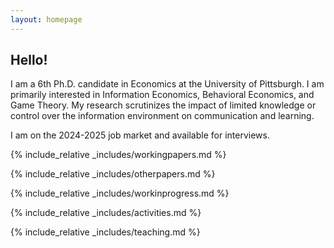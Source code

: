 ```yaml
---
layout: homepage
---
```


## Hello!

I am a 6th Ph.D. candidate in Economics at the University of Pittsburgh. I am primarily interested in Information Economics, Behavioral Economics, and Game Theory. My research scrutinizes the impact of limited knowledge or control over the information environment on communication and learning. 

I am on the 2024-2025 job market and available for interviews.


{% include_relative _includes/workingpapers.md %}

{% include_relative _includes/otherpapers.md %}

{% include_relative _includes/workinprogress.md %}

{% include_relative _includes/activities.md %}

{% include_relative _includes/teaching.md %}

<!--

{% include_relative _includes/services.md %}

-->

